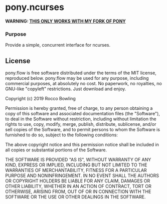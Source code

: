 # pony.ncurses

**WARNING: [THIS ONLY WORKS WITH MY FORK OF PONY](https://github.com/KittyMac/ponyc/tree/roc)**

### Purpose

Provide a simple, concurrent interface for ncurses.

## License

pony.flow is free software distributed under the terms of the MIT license, reproduced below. pony.flow may be used for any purpose, including commercial purposes, at absolutely no cost. No paperwork, no royalties, no GNU-like "copyleft" restrictions. Just download and enjoy.

Copyright (c) 2019 Rocco Bowling

Permission is hereby granted, free of charge, to any person obtaining a copy of this software and associated documentation files (the "Software"), to deal in the Software without restriction, including without limitation the rights to use, copy, modify, merge, publish, distribute, sublicense, and/or sell copies of the Software, and to permit persons to whom the Software is furnished to do so, subject to the following conditions:

The above copyright notice and this permission notice shall be included in all copies or substantial portions of the Software.

THE SOFTWARE IS PROVIDED "AS IS", WITHOUT WARRANTY OF ANY KIND, EXPRESS OR IMPLIED, INCLUDING BUT NOT LIMITED TO THE WARRANTIES OF MERCHANTABILITY, FITNESS FOR A PARTICULAR PURPOSE AND NONINFRINGEMENT. IN NO EVENT SHALL THE AUTHORS OR COPYRIGHT HOLDERS BE LIABLE FOR ANY CLAIM, DAMAGES OR OTHER LIABILITY, WHETHER IN AN ACTION OF CONTRACT, TORT OR OTHERWISE, ARISING FROM, OUT OF OR IN CONNECTION WITH THE SOFTWARE OR THE USE OR OTHER DEALINGS IN THE SOFTWARE.